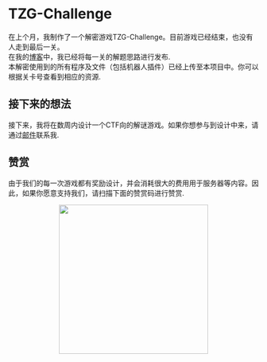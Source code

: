 # TZG-Challenge
在上个月，我制作了一个解密游戏TZG-Challenge。目前游戏已经结束，也没有人走到最后一关。   
在我的[博客](https://zihangu.com/?p=409)中，我已经将每一关的解题思路进行发布.   
本解密使用到的所有程序及文件（包括机器人插件）已经上传至本项目中。你可以根据关卡号查看到相应的资源.
## 接下来的想法
接下来，我将在数周内设计一个CTF向的解谜游戏。如果你想参与到设计中来，请通过[邮件](mailto:zihangu@dingtalk.com)联系我.
## 赞赏
由于我们的每一次游戏都有奖励设计，并会消耗很大的费用用于服务器等内容。因此，如果你愿意支持我们，请扫描下面的赞赏码进行赞赏.
<div style="text-align:center"><img style="float:middle" src='https://oss.tzg6.com/image/Wechat-Donate.png' height="300"></div>
